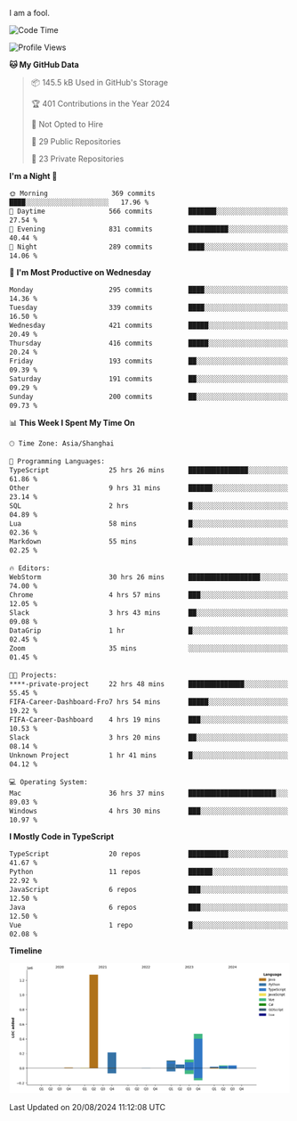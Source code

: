 I am a fool.

<!--START_SECTION:waka-->
![Code Time](http://img.shields.io/badge/Code%20Time-1%2C693%20hrs%2012%20mins-blue)

![Profile Views](http://img.shields.io/badge/Profile%20Views-8-blue)

**🐱 My GitHub Data** 

> 📦 145.5 kB Used in GitHub's Storage 
 > 
> 🏆 401 Contributions in the Year 2024
 > 
> 🚫 Not Opted to Hire
 > 
> 📜 29 Public Repositories 
 > 
> 🔑 23 Private Repositories 
 > 
**I'm a Night 🦉** 

```text
🌞 Morning                369 commits         ████░░░░░░░░░░░░░░░░░░░░░   17.96 % 
🌆 Daytime                566 commits         ███████░░░░░░░░░░░░░░░░░░   27.54 % 
🌃 Evening                831 commits         ██████████░░░░░░░░░░░░░░░   40.44 % 
🌙 Night                  289 commits         ████░░░░░░░░░░░░░░░░░░░░░   14.06 % 
```
📅 **I'm Most Productive on Wednesday** 

```text
Monday                   295 commits         ████░░░░░░░░░░░░░░░░░░░░░   14.36 % 
Tuesday                  339 commits         ████░░░░░░░░░░░░░░░░░░░░░   16.50 % 
Wednesday                421 commits         █████░░░░░░░░░░░░░░░░░░░░   20.49 % 
Thursday                 416 commits         █████░░░░░░░░░░░░░░░░░░░░   20.24 % 
Friday                   193 commits         ██░░░░░░░░░░░░░░░░░░░░░░░   09.39 % 
Saturday                 191 commits         ██░░░░░░░░░░░░░░░░░░░░░░░   09.29 % 
Sunday                   200 commits         ██░░░░░░░░░░░░░░░░░░░░░░░   09.73 % 
```


📊 **This Week I Spent My Time On** 

```text
🕑︎ Time Zone: Asia/Shanghai

💬 Programming Languages: 
TypeScript               25 hrs 26 mins      ███████████████░░░░░░░░░░   61.86 % 
Other                    9 hrs 31 mins       ██████░░░░░░░░░░░░░░░░░░░   23.14 % 
SQL                      2 hrs               █░░░░░░░░░░░░░░░░░░░░░░░░   04.89 % 
Lua                      58 mins             █░░░░░░░░░░░░░░░░░░░░░░░░   02.36 % 
Markdown                 55 mins             █░░░░░░░░░░░░░░░░░░░░░░░░   02.25 % 

🔥 Editors: 
WebStorm                 30 hrs 26 mins      ██████████████████░░░░░░░   74.00 % 
Chrome                   4 hrs 57 mins       ███░░░░░░░░░░░░░░░░░░░░░░   12.05 % 
Slack                    3 hrs 43 mins       ██░░░░░░░░░░░░░░░░░░░░░░░   09.08 % 
DataGrip                 1 hr                █░░░░░░░░░░░░░░░░░░░░░░░░   02.45 % 
Zoom                     35 mins             ░░░░░░░░░░░░░░░░░░░░░░░░░   01.45 % 

🐱‍💻 Projects: 
****-private-project     22 hrs 48 mins      ██████████████░░░░░░░░░░░   55.45 % 
FIFA-Career-Dashboard-Fro7 hrs 54 mins       █████░░░░░░░░░░░░░░░░░░░░   19.22 % 
FIFA-Career-Dashboard    4 hrs 19 mins       ███░░░░░░░░░░░░░░░░░░░░░░   10.53 % 
Slack                    3 hrs 20 mins       ██░░░░░░░░░░░░░░░░░░░░░░░   08.14 % 
Unknown Project          1 hr 41 mins        █░░░░░░░░░░░░░░░░░░░░░░░░   04.12 % 

💻 Operating System: 
Mac                      36 hrs 37 mins      ██████████████████████░░░   89.03 % 
Windows                  4 hrs 30 mins       ███░░░░░░░░░░░░░░░░░░░░░░   10.97 % 
```

**I Mostly Code in TypeScript** 

```text
TypeScript               20 repos            ██████████░░░░░░░░░░░░░░░   41.67 % 
Python                   11 repos            ██████░░░░░░░░░░░░░░░░░░░   22.92 % 
JavaScript               6 repos             ███░░░░░░░░░░░░░░░░░░░░░░   12.50 % 
Java                     6 repos             ███░░░░░░░░░░░░░░░░░░░░░░   12.50 % 
Vue                      1 repo              █░░░░░░░░░░░░░░░░░░░░░░░░   02.08 % 
```



**Timeline**

![Lines of Code chart](https://raw.githubusercontent.com/VeejaLiu/VeejaLiu/master/assets/bar_graph.png)


 Last Updated on 20/08/2024 11:12:08 UTC
<!--END_SECTION:waka-->
